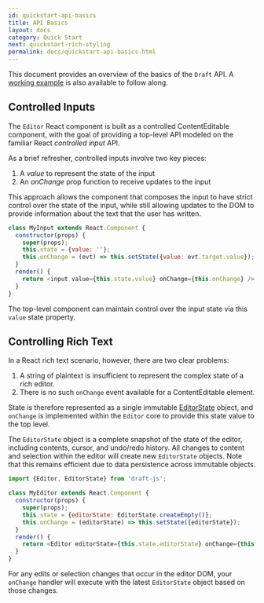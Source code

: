 ```yaml
---
id: quickstart-api-basics
title: API Basics
layout: docs
category: Quick Start
next: quickstart-rich-styling
permalink: docs/quickstart-api-basics.html
---
```


This document provides an overview of the basics of the `Draft` API. A
[working example](https://github.com/facebook/draft-js/tree/master/examples/plaintext)
is also available to follow along.

## Controlled Inputs

The `Editor` React component is built as a controlled ContentEditable component,
with the goal of providing a top-level API modeled on the familiar React
*controlled input* API.

As a brief refresher, controlled inputs involve two key pieces:

1. A _value_ to represent the state of the input
2. An _onChange_ prop function to receive updates to the input

This approach allows the component that composes the input to have strict
control over the state of the input, while still allowing updates to the DOM
to provide information about the text that the user has written.

```js
class MyInput extends React.Component {
  constructor(props) {
    super(props);
    this.state = {value: ''};
    this.onChange = (evt) => this.setState({value: evt.target.value});
  }
  render() {
    return <input value={this.state.value} onChange={this.onChange} />;
  }
}
```

The top-level component can maintain control over the input state via this
`value` state property.

## Controlling Rich Text

In a React rich text scenario, however, there are two clear problems:

1. A string of plaintext is insufficient to represent the complex state of
a rich editor.
2. There is no such `onChange` event available for a ContentEditable element.

State is therefore represented as a single immutable
[EditorState](/docs/api-reference-editor-state.html) object, and
`onChange` is implemented within the `Editor` core to provide this state
value to the top level.

The `EditorState` object is a complete snapshot of the state of the editor,
including contents, cursor, and undo/redo history. All changes to content and
selection within the editor will create new `EditorState` objects. Note that
this remains efficient due to data persistence across immutable objects.

```js
import {Editor, EditorState} from 'draft-js';

class MyEditor extends React.Component {
  constructor(props) {
    super(props);
    this.state = {editorState: EditorState.createEmpty()};
    this.onChange = (editorState) => this.setState({editorState});
  }
  render() {
    return <Editor editorState={this.state.editorState} onChange={this.onChange} />;
  }
}
```

For any edits or selection changes that occur in the editor DOM, your `onChange`
handler will execute with the latest `EditorState` object based on those changes.

